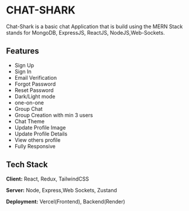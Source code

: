 # CHAT-SHARK

Chat-Shark is a basic chat Application that is build using the MERN Stack stands for MongoDB, ExpressJS, ReactJS, NodeJS,Web-Sockets.



## Features

- Sign Up
- Sign In
- Email Verification
- Forgot Password
- Reset Password
- Dark/Light mode
- one-on-one
- Group Chat
- Group Creation with min 3 users
- Chat Theme
- Update Profile Image
- Update Profile Details
- View others profile
- Fully Responsive

## Tech Stack

**Client:** React, Redux, TailwindCSS

**Server:** Node, Express,Web Sockets, Zustand

**Deployment:** Vercel(Frontend), Backend(Render)
